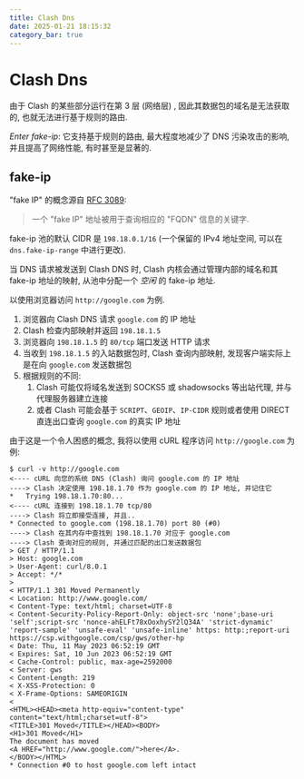 ```yaml
---
title: Clash Dns
date: 2025-01-21 18:15:32
category_bar: true
---
```


# Clash Dns

由于 Clash 的某些部分运行在第 3 层 (网络层) , 因此其数据包的域名是无法获取的, 也就无法进行基于规则的路由.

*Enter fake-ip*: 它支持基于规则的路由, 最大程度地减少了 DNS 污染攻击的影响, 并且提高了网络性能, 有时甚至是显著的.

## fake-ip

"fake IP" 的概念源自 [RFC 3089](https://tools.ietf.org/rfc/rfc3089):

> 一个 "fake IP" 地址被用于查询相应的 "FQDN" 信息的关键字.

fake-ip 池的默认 CIDR 是 `198.18.0.1/16` (一个保留的 IPv4 地址空间, 可以在 `dns.fake-ip-range` 中进行更改).

当 DNS 请求被发送到 Clash DNS 时, Clash 内核会通过管理内部的域名和其 fake-ip 地址的映射, 从池中分配一个 *空闲* 的 fake-ip 地址.

以使用浏览器访问 `http://google.com` 为例.

1. 浏览器向 Clash DNS 请求 `google.com` 的 IP 地址
2. Clash 检查内部映射并返回 `198.18.1.5`
3. 浏览器向 `198.18.1.5` 的 `80/tcp` 端口发送 HTTP 请求
4. 当收到 `198.18.1.5` 的入站数据包时, Clash 查询内部映射, 发现客户端实际上是在向 `google.com` 发送数据包
5. 根据规则的不同:
	1. Clash 可能仅将域名发送到 SOCKS5 或 shadowsocks 等出站代理, 并与代理服务器建立连接
	2. 或者 Clash 可能会基于 `SCRIPT`、`GEOIP`、`IP-CIDR` 规则或者使用 DIRECT 直连出口查询 `google.com` 的真实 IP 地址

由于这是一个令人困惑的概念, 我将以使用 cURL 程序访问 `http://google.com` 为例:

```TEXT
$ curl -v http://google.com
<---- cURL 向您的系统 DNS (Clash) 询问 google.com 的 IP 地址
----> Clash 决定使用 198.18.1.70 作为 google.com 的 IP 地址, 并记住它
*   Trying 198.18.1.70:80...
<---- cURL 连接到 198.18.1.70 tcp/80
----> Clash 将立即接受连接, 并且..
* Connected to google.com (198.18.1.70) port 80 (#0)
----> Clash 在其内存中查找到 198.18.1.70 对应于 google.com
----> Clash 查询对应的规则, 并通过匹配的出口发送数据包
> GET / HTTP/1.1
> Host: google.com
> User-Agent: curl/8.0.1
> Accept: */*
>
< HTTP/1.1 301 Moved Permanently
< Location: http://www.google.com/
< Content-Type: text/html; charset=UTF-8
< Content-Security-Policy-Report-Only: object-src 'none';base-uri 'self';script-src 'nonce-ahELFt78xOoxhySY2lQ34A' 'strict-dynamic' 'report-sample' 'unsafe-eval' 'unsafe-inline' https: http:;report-uri https://csp.withgoogle.com/csp/gws/other-hp
< Date: Thu, 11 May 2023 06:52:19 GMT
< Expires: Sat, 10 Jun 2023 06:52:19 GMT
< Cache-Control: public, max-age=2592000
< Server: gws
< Content-Length: 219
< X-XSS-Protection: 0
< X-Frame-Options: SAMEORIGIN
<
<HTML><HEAD><meta http-equiv="content-type" content="text/html;charset=utf-8">
<TITLE>301 Moved</TITLE></HEAD><BODY>
<H1>301 Moved</H1>
The document has moved
<A HREF="http://www.google.com/">here</A>.
</BODY></HTML>
* Connection #0 to host google.com left intact
```

